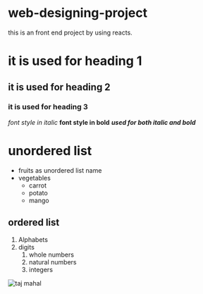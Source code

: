# web-designing-project
this is an front end project by using reacts.
# it is used for heading 1
## it is used for heading 2
### it is used for heading 3
*font style in italic*
**font style in bold**
***used for both italic and bold***
# unordered list
* fruits as unordered list name
* vegetables
  * carrot
  * potato
  * mango
## ordered list
 1. Alphabets
 2. digits
    1. whole numbers
    2. natural numbers
    3. integers

![taj mahal](https://lp-cms-production.imgix.net/2020-11/GettyRF_494057771.jpg)





